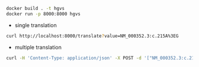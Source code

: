 ```sh
docker build . -t hgvs
docker run -p 8000:8000 hgvs
```

- single translation
```sh
curl http://localhost:8000/translate?value=NM_000352.3:c.215A%3EG
```

- multiple translation
```sh
curl -H 'Content-Type: application/json' -X POST -d '["NM_000352.3:c.215A>G", "NM_000352.3:c.215A>T"]' localhost:8000/translate_bulk
```
